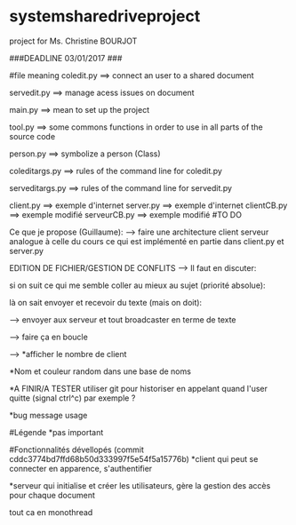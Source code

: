# systemsharedriveproject
project for Ms. Christine BOURJOT

###DEADLINE 03/01/2017 ###

#file meaning
coledit.py ==> connect an user to a shared document

servedit.py ==> manage acess issues on document

main.py ==> mean to set up the project

tool.py ==> some commons functions in order to use in all parts of the source code

person.py ==> symbolize a person (Class)

coleditargs.py ==> rules of the command line for coledit.py

serveditargs.py ==> rules of the command line for servedit.py

client.py ==> exemple d'internet
server.py ==> exemple d'internet
clientCB.py ==> exemple modifié
serveurCB.py ==> exemple modifié
#TO DO

Ce que je propose (Guillaume):
--> faire une architecture client serveur analogue à celle du cours ce qui est implémenté en partie dans client.py et server.py


EDITION DE FICHIER/GESTION DE CONFLITS --> Il faut en discuter:

si on suit ce qui me semble coller au mieux au sujet (priorité absolue):

là on sait envoyer et recevoir du texte (mais on doit):

--> envoyer aux serveur et tout broadcaster en terme de texte

--> faire ça en boucle

--> *afficher le nombre de client

*Nom et couleur random dans une base de noms

*A FINIR/A TESTER utiliser git pour historiser en appelant quand l'user quitte (signal ctrl^c) par exemple ?

*bug message usage

#Légende
*pas important

#Fonctionnalités dévellopés (commit cddc3774bd7ffd68b50d333997f5e54f5a15776b)
*client qui peut se connecter en apparence, s'authentifier

*serveur qui initialise et créer les utilisateurs, gère la gestion des accès pour chaque document

tout ca en monothread